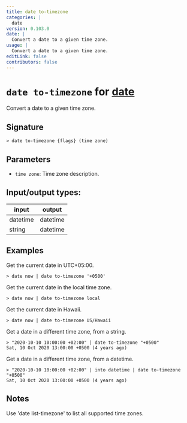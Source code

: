 ```yaml
---
title: date to-timezone
categories: |
  date
version: 0.103.0
date: |
  Convert a date to a given time zone.
usage: |
  Convert a date to a given time zone.
editLink: false
contributors: false
---
```

<!-- This file is automatically generated. Please edit the command in https://github.com/nushell/nushell instead. -->

# `date to-timezone` for [date](/commands/categories/date.md)

<div class='command-title'>Convert a date to a given time zone.</div>

## Signature

```> date to-timezone {flags} (time zone)```

## Parameters

 -  `time zone`: Time zone description.


## Input/output types:

| input    | output   |
| -------- | -------- |
| datetime | datetime |
| string   | datetime |
## Examples

Get the current date in UTC+05:00.
```nu
> date now | date to-timezone '+0500'

```

Get the current date in the local time zone.
```nu
> date now | date to-timezone local

```

Get the current date in Hawaii.
```nu
> date now | date to-timezone US/Hawaii

```

Get a date in a different time zone, from a string.
```nu
> "2020-10-10 10:00:00 +02:00" | date to-timezone "+0500"
Sat, 10 Oct 2020 13:00:00 +0500 (4 years ago)
```

Get a date in a different time zone, from a datetime.
```nu
> "2020-10-10 10:00:00 +02:00" | into datetime | date to-timezone "+0500"
Sat, 10 Oct 2020 13:00:00 +0500 (4 years ago)
```

## Notes
Use 'date list-timezone' to list all supported time zones.